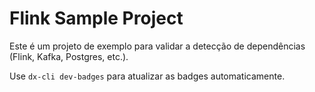 # Flink Sample Project

Este é um projeto de exemplo para validar a detecção de dependências (Flink, Kafka, Postgres, etc.).

Use `dx-cli dev-badges` para atualizar as badges automaticamente.
